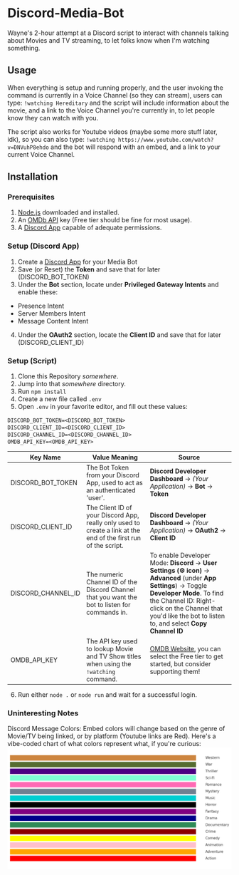 # Discord-Media-Bot
Wayne's 2-hour attempt at a Discord script to interact with channels talking about Movies and TV streaming, to let folks know when I'm watching something.

## Usage

When everything is setup and running properly, and the user invoking the command is currently in a Voice Channel (so they can stream), users can type:
`!watching Hereditary` and the script will include information about the movie, and a link to the Voice Channel you're currently in, to let people know they can watch with you.

The script also works for Youtube videos (maybe some more stuff later, idk), so you can also type:
`!watching https://www.youtube.com/watch?v=DNVuhP8ehdo` and the bot will respond with an embed, and a link to your current Voice Channel.

## Installation

### Prerequisites

1. [Node.js](https://nodejs.org/en/download) downloaded and installed.
2. An [OMDb API](https://www.omdbapi.com/apikey.aspx) key (Free tier should be fine for most usage). 
3. A [Discord App](https://discord.com/developers/applications) capable of adequate permissions.

### Setup (Discord App)

1. Create a [Discord App](https://discord.com/developers/applications) for your Media Bot
2. Save (or Reset) the **Token** and save that for later (DISCORD_BOT_TOKEN)
3. Under the **Bot** section, locate under **Privileged Gateway Intents** and enable these:
 - Presence Intent
 - Server Members Intent
 - Message Content Intent
4. Under the **OAuth2** section, locate the **Client ID** and save that for later (DISCORD_CLIENT_ID)

### Setup (Script)

1. Clone this Repository _somewhere_.
2. Jump into that _somewhere_ directory.
3. Run `npm install`
4. Create a new file called `.env`
5. Open `.env` in your favorite editor, and fill out these values:
```
DISCORD_BOT_TOKEN=<DISCORD_BOT_TOKEN>
DISCORD_CLIENT_ID=<DISCORD_CLIENT_ID>
DISCORD_CHANNEL_ID=<DISCORD_CHANNEL_ID>
OMDB_API_KEY=<OMDB_API_KEY>
```
| Key Name | Value Meaning | Source |
|---|---|---|
| DISCORD_BOT_TOKEN | The Bot Token from your Discord App, used to act as an authenticated 'user'.| **Discord Developer Dashboard** -> _(Your Application)_ -> **Bot** -> **Token** |
| DISCORD_CLIENT_ID | The Client ID of your Discord App, really only used to create a link at the end of the first run of the script. | **Discord Developer Dashboard** -> _(Your Application)_ -> **OAuth2** -> **Client ID** |
| DISCORD_CHANNEL_ID | The numeric Channel ID of the Discord Channel that you want the bot to listen for commands in. | To enable Developer Mode: **Discord** -> **User Settings (⚙️ icon)** -> **Advanced** (under **App Settings**) -> Toggle **Developer Mode**. To find the Channel ID: Right-click on the Channel that you'd like the bot to listen to, and select **Copy Channel ID** |
| OMDB_API_KEY | The API key used to lookup Movie and TV Show titles when using the `!watching` command. | [OMDB Website](https://www.omdbapi.com/apikey.aspx), you can select the Free tier to get started, but consider supporting them! |
6. Run either `node .` or `node run` and wait for a successful login.

### Uninteresting Notes

Discord Message Colors: Embed colors will change based on the genre of Movie/TV being linked, or by platform (Youtube links are Red). Here's a vibe-coded chart of what colors represent what, if you're curious:
![IMDB Genre Colors](readme_files/imdb_colors.png "IMDB Genre Colors")